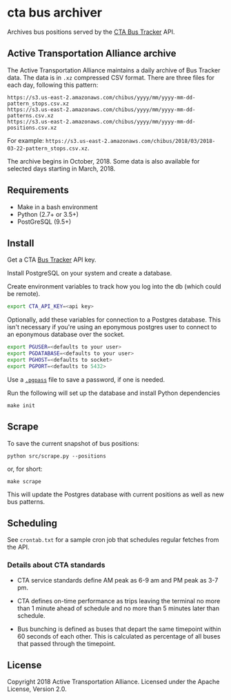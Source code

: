 # cta bus archiver

Archives bus positions served by the [CTA Bus Tracker](https://www.transitchicago.com/developers/bustracker/) API.

## Active Transportation Alliance archive

The Active Transportation Alliance maintains a daily archive of Bus Tracker data. The data is in `.xz` compressed CSV format. There are three files for each day, following this pattern:
```
https://s3.us-east-2.amazonaws.com/chibus/yyyy/mm/yyyy-mm-dd-pattern_stops.csv.xz
https://s3.us-east-2.amazonaws.com/chibus/yyyy/mm/yyyy-mm-dd-patterns.csv.xz
https://s3.us-east-2.amazonaws.com/chibus/yyyy/mm/yyyy-mm-dd-positions.csv.xz
```

For example: `https://s3.us-east-2.amazonaws.com/chibus/2018/03/2018-03-22-pattern_stops.csv.xz`.

The archive begins in October, 2018. Some data is also available for selected days starting in March, 2018.

## Requirements

* Make in a bash environment
* Python (2.7+ or 3.5+)
* PostGreSQL (9.5+)

## Install

Get a CTA [Bus Tracker](https://www.transitchicago.com/developers/bustracker/) API key.

Install PostgreSQL on your system and create a database.

Create environment variables to track how you log into the db (which could be remote).

````bash
export CTA_API_KEY=<api key>
````
Optionally, add these variables for connection to a Postgres database. This isn't necessary if you're using an eponymous postgres user to connect to an eponymous database over the socket.
````bash
export PGUSER=<defaults to your user>
export PGDATABASE=<defaults to your user>
export PGHOST=<defaults to socket>
export PGPORT=<defaults to 5432>
````

Use a [`.pgpass`](https://www.postgresql.org/docs/current/static/libpq-pgpass.html) file to save a password, if one is needed.

Run the following will set up the database and install Python dependencies
```
make init
```

## Scrape

To save the current snapshot of bus positions:
```
python src/scrape.py --positions
```

or, for short:
```
make scrape
```

This will update the Postgres database with current positions as well as new bus patterns.

## Scheduling

See `crontab.txt` for a sample cron job that schedules regular fetches from the API.

### Details about CTA standards

* CTA service standards define AM peak as 6-9 am and PM peak as 3-7 pm.

* CTA defines on-time performance as trips leaving the terminal no more than 1 minute ahead of schedule and no more than 5 minutes later than schedule.

* Bus bunching is defined as buses that depart the same timepoint within 60 seconds of each other. This is calculated as percentage of all buses that passed through the timepoint.


## License

Copyright 2018 Active Transportation Alliance. Licensed under the Apache License, Version 2.0.